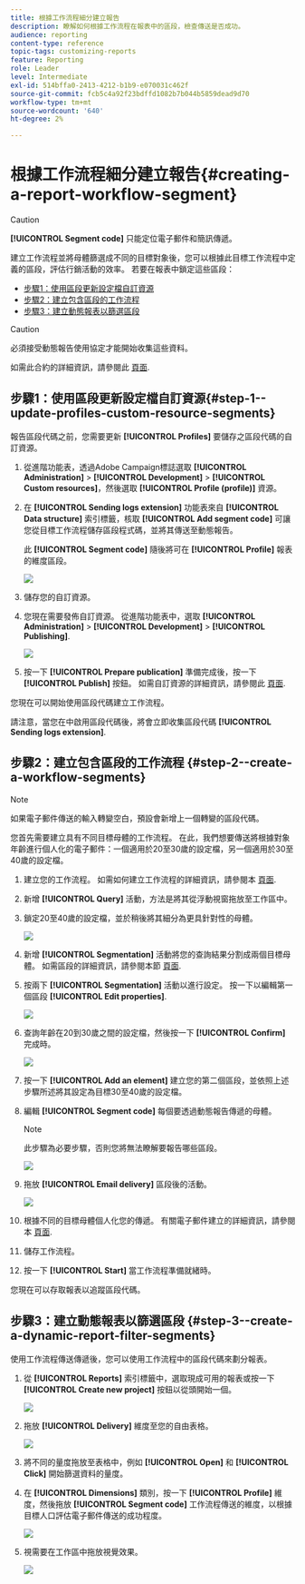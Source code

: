 ```yaml
---
title: 根據工作流程細分建立報告
description: 瞭解如何根據工作流程在報表中的區段，檢查傳送是否成功。
audience: reporting
content-type: reference
topic-tags: customizing-reports
feature: Reporting
role: Leader
level: Intermediate
exl-id: 514bffa0-2413-4212-b1b9-e070031c462f
source-git-commit: fcb5c4a92f23bdffd1082b7b044b5859dead9d70
workflow-type: tm+mt
source-wordcount: '640'
ht-degree: 2%

---
```


# 根據工作流程細分建立報告{#creating-a-report-workflow-segment}

>[!CAUTION]
> **[!UICONTROL Segment code]** 只能定位電子郵件和簡訊傳遞。

建立工作流程並將母體篩選成不同的目標對象後，您可以根據此目標工作流程中定義的區段，評估行銷活動的效率。
若要在報表中鎖定這些區段：

* [步驟1：使用區段更新設定檔自訂資源](#step-1--update-profiles-custom-resource-segments)
* [步驟2：建立包含區段的工作流程](#step-2--create-a-workflow-segments)
* [步驟3：建立動態報表以篩選區段](#step-3--create-a-dynamic-report-filter-segments)

>[!CAUTION]
>必須接受動態報告使用協定才能開始收集這些資料。
>
>如需此合約的詳細資訊，請參閱此 [頁面](../../reporting/using/about-dynamic-reports.md#dynamic-reporting-usage-agreement).

## 步驟1：使用區段更新設定檔自訂資源{#step-1--update-profiles-custom-resource-segments}

報告區段代碼之前，您需要更新 **[!UICONTROL Profiles]** 要儲存之區段代碼的自訂資源。

1. 從進階功能表，透過Adobe Campaign標誌選取 **[!UICONTROL Administration]** > **[!UICONTROL Development]** > **[!UICONTROL Custom resources]**，然後選取 **[!UICONTROL Profile (profile)]** 資源。
1. 在 **[!UICONTROL Sending logs extension]** 功能表來自 **[!UICONTROL Data structure]** 索引標籤，核取 **[!UICONTROL Add segment code]** 可讓您從目標工作流程儲存區段程式碼，並將其傳送至動態報告。

   此 **[!UICONTROL Segment code]** 隨後將可在 **[!UICONTROL Profile]** 報表的維度區段。

   ![](assets/report_segment_4.png)

1. 儲存您的自訂資源。

1. 您現在需要發佈自訂資源。
從進階功能表中，選取 **[!UICONTROL Administration]** > **[!UICONTROL Development]** > **[!UICONTROL Publishing]**.

   ![](assets/custom_profile_7.png)

1. 按一下 **[!UICONTROL Prepare publication]** 準備完成後，按一下 **[!UICONTROL Publish]** 按鈕。 如需自訂資源的詳細資訊，請參閱此 [頁面](../../developing/using/updating-the-database-structure.md).

您現在可以開始使用區段代碼建立工作流程。

請注意，當您在中啟用區段代碼後，將會立即收集區段代碼 **[!UICONTROL Sending logs extension]**.

## 步驟2：建立包含區段的工作流程 {#step-2--create-a-workflow-segments}

>[!NOTE]
>如果電子郵件傳送的輸入轉變空白，預設會新增上一個轉變的區段代碼。

您首先需要建立具有不同目標母體的工作流程。 在此，我們想要傳送將根據對象年齡進行個人化的電子郵件：一個適用於20至30歲的設定檔，另一個適用於30至40歲的設定檔。

1. 建立您的工作流程。 如需如何建立工作流程的詳細資訊，請參閱本 [頁面](../../automating/using/building-a-workflow.md).

1. 新增 **[!UICONTROL Query]** 活動，方法是將其從浮動視窗拖放至工作區中。

1. 鎖定20至40歲的設定檔，並於稍後將其細分為更具針對性的母體。

   ![](assets/report_segment_1.png)

1. 新增 **[!UICONTROL Segmentation]** 活動將您的查詢結果分割成兩個目標母體。 如需區段的詳細資訊，請參閱本節 [頁面](../../automating/using/segmentation.md).

1. 按兩下 **[!UICONTROL Segmentation]** 活動以進行設定。 按一下以編輯第一個區段 **[!UICONTROL Edit properties]**.

   ![](assets/report_segment_7.png)

1. 查詢年齡在20到30歲之間的設定檔，然後按一下 **[!UICONTROL Confirm]** 完成時。

   ![](assets/report_segment_8.png)

1. 按一下 **[!UICONTROL Add an element]** 建立您的第二個區段，並依照上述步驟所述將其設定為目標30至40歲的設定檔。

1. 編輯 **[!UICONTROL Segment code]** 每個要透過動態報告傳遞的母體。

   >[!NOTE]
   >此步驟為必要步驟，否則您將無法瞭解要報告哪些區段。

   ![](assets/report_segment_9.png)

1. 拖放 **[!UICONTROL Email delivery]** 區段後的活動。

   ![](assets/report_segment_3.png)

1. 根據不同的目標母體個人化您的傳遞。 有關電子郵件建立的詳細資訊，請參閱本 [頁面](../../designing/using/designing-content-in-adobe-campaign.md).

1. 儲存工作流程。

1. 按一下 **[!UICONTROL Start]** 當工作流程準備就緒時。

您現在可以存取報表以追蹤區段代碼。

## 步驟3：建立動態報表以篩選區段 {#step-3--create-a-dynamic-report-filter-segments}

使用工作流程傳送傳遞後，您可以使用工作流程中的區段代碼來劃分報表。

1. 從 **[!UICONTROL Reports]** 索引標籤中，選取現成可用的報表或按一下 **[!UICONTROL Create new project]** 按鈕以從頭開始一個。

   ![](assets/custom_profile_18.png)
1. 拖放 **[!UICONTROL Delivery]** 維度至您的自由表格。

   ![](assets/report_segment_5.png)

1. 將不同的量度拖放至表格中，例如 **[!UICONTROL Open]** 和 **[!UICONTROL Click]** 開始篩選資料的量度。
1. 在 **[!UICONTROL Dimensions]** 類別，按一下 **[!UICONTROL Profile]** 維度，然後拖放 **[!UICONTROL Segment code]** 工作流程傳送的維度，以根據目標人口評估電子郵件傳送的成功程度。

   ![](assets/report_segment_6.png)

1. 視需要在工作區中拖放視覺效果。

   ![](assets/report_segment_10.png)
